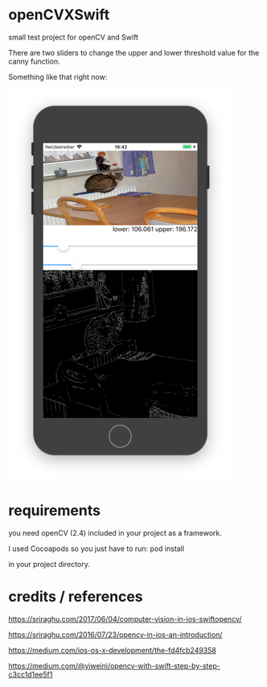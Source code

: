 # openCVXSwift
small test project for openCV and Swift

There are two sliders to change the upper and lower threshold value for the canny function. 

Something like that right now:

![Image of openCVXSwift TestApp](preview.png)


# requirements

you need openCV (2.4) included in your project as a framework.

I used Cocoapods so you just have to run:
pod install

in your project directory.


# credits / references

https://sriraghu.com/2017/06/04/computer-vision-in-ios-swiftopencv/

https://sriraghu.com/2016/07/23/opencv-in-ios-an-introduction/

https://medium.com/ios-os-x-development/the-fd4fcb249358

https://medium.com/@yiweini/opencv-with-swift-step-by-step-c3cc1d1ee5f1
